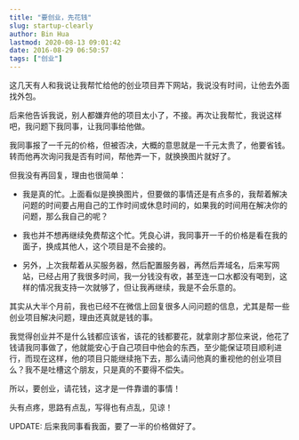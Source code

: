 ```yaml
---
title: "要创业，先花钱"
slug: startup-clearly
author: Bin Hua
lastmod: 2020-08-13 09:01:42
date: 2016-08-29 06:50:57
tags: ["创业"]
---
```


这几天有人和我说让我帮忙给他的创业项目弄下网站，我说没有时间，让他去外面找外包。

后来他告诉我说，别人都嫌弃他的项目太小了，不接。再次让我帮忙，我说这样吧，我问题下我同事，让我同事给他做。

我同事报了一千元的价格，但被否决，大概的意思就是一千元太贵了，他要省钱。转而他再次询问我是否有时间，帮他弄一下，就换换图片就好了。

但我没有再回复，理由也很简单：

- 我是真的忙。上面看似是换换图片，但要做的事情还是有点多的，我帮着解决问题的时间要占用自己的工作时间或休息时间的，如果我的时间用在解决你的问题，那么我自己的呢？ 

- 我也并不想再继续免费帮这个忙。凭良心讲，我同事开一千的价格是看在我的面子，换成其他人，这个项目是不会接的。 

- 另外，上次我帮着从买服务器，然后配置服务器，再然后弄域名，后来写网站，已经占用了我很多时间，我一分钱没有收，甚至连一口水都没有喝到，这样的情况我支持一次就够了，但让我再继续，我是不会乐意的。
 
其实从大半个月前，我也已经不在微信上回复很多人问问题的信息，尤其是帮一些创业项目解决问题，理由还真就是钱的事。

我觉得创业并不是什么钱都应该省，该花的钱都要花，就拿刚才那位来说，他花了钱请我同事做了，他就能安心于自己项目中他会的东西，至少能保证项目顺利进行，而现在这样，他的项目只能继续拖下去，那么请问他真的重视他的创业项目么？我不是吐槽这个朋友，只是真的不要得不偿失。

所以，要创业，请花钱，这才是一件靠谱的事情！

头有点疼，思路有点乱，写得也有点乱，见谅！

UPDATE: 后来我同事看我面，要了一半的价格做好了。